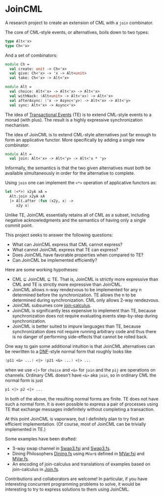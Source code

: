 # JoinCML

A research project to create an extension of CML with a `join` combinator.

The core of CML-style events, or alternatives, boils down to two types:

```fsharp
type Alt<'x>
type Ch<'x>
```

And a set of combinators:

```fsharp
module Ch =
  val create: unit -> Ch<'x>
  val give: Ch<'x> -> 'x -> Alt<unit>
  val take: Ch<'x> -> Alt<'x>

module Alt =
  val choice: Alt<'x> -> Alt<'x> -> Alt<'x>
  val withNack: (Alt<unit> -> Alt<'x>) -> Alt<'x>
  val afterAsync: ('x -> Async<'y>) -> Alt<'x> -> Alt<'y>
  val sync: Alt<'x> -> Async<'x>
```

The idea of
[Transactional Events](http://www.cs.rit.edu/~mtf/research/tx-events/ICFP06/icfp06.pdf)
(TE) is to extend CML-style events to a monad (with plus).  The result is a
highly expressive synchronization mechanism.

The idea of JoinCML is to extend CML-style alternatives just far enough to form
an applicative functor.  More specifically by adding a single new combinator:

```fsharp
module Alt =
  val join: Alt<'x> -> Alt<'y> -> Alt<'x * 'y>
```

Informally, the semantics is that the two given alternatives must both be
available simultaneously in order for the alternative to complete.

Using `join` one can implement the `<*>` operation of applicative functors as:

```fsharp
let (<*>) x2yA xA =
  Alt.join x2yA xA
  |> Alt.after (fun (x2y, x) ->
     x2y x)
```

Unlike TE, JoinCML essentially retains all of CML as a subset, including
negative acknowledgments and the semantics of having only a single commit point.

This project seeks to answer the following questions:

* What can JoinCML express that CML cannot express?
* What cannot JoinCML express that TE can express?
* Does JoinCML have favorable properties when compared to TE?
* Can JoinCML be implemented efficiently?

Here are some working hypotheses:

* CML ⊊ JoinCML ⊊ TE.  That is, JoinCML is strictly more expressive than CML and
  TE is strictly more expressive than JoinCML.
* JoinCML allows n-way rendezvous to be implemented for any n determined before
  the synchronization.  TE allows the n to be determined during synchronization.
  CML only allows 2-way rendezvous.
* JoinCML subsumes core
  [join-calculus](http://research.microsoft.com/en-us/um/people/fournet/papers/join-tutorial.pdf).
* JoinCML is significantly less expensive to implement than TE, because
  synchronization does not require evaluating events step-by-step during
  synchronization.
* JoinCML is better suited to impure languages than TE, because synchronization
  does not require running arbitrary code and thus there is no danger of
  performing side-effects that cannot be rolled back.

One way to gain some additional intuition is that JoinCML alternatives can be
rewritten to a [DNF](http://en.wikipedia.org/wiki/Disjunctive_normal_form)-style
normal form that roughly looks like

```fsharp
(p11 <&> ...) <|> (p21 <&> ...) <|> ...
```

when we use `<|>` for `choice` and `<&>` for `join` and the `pij` are operations
on channels.  Ordinary CML doesn't have `<&>` aka `join`, so in ordinary CML the
normal form is just

```fsharp
p1 <|> p2 <|> ...
```

In both of the above, the resulting normal forms are finite.  TE does not have
such a normal form.  It is even possible to express a pair of processes using TE
that exchange messages indefinitely without completing a transaction.

At this point JoinCML is vaporware, but I definitely plan to try find an
efficient implementation.  (Of course, most of JoinCML can be trivially
implemented in TE.)

Some examples have been drafted:

* 3-way swap channel in [Swap3.fsi](Examples/Swap3.fsi) and
  [Swap3.fs](Examples/Swap3.fs).
* Dining Philosophers [Dining.fs](Examples/Dining.fs) using `MVar`s defined in
  [MVar.fsi](Examples/MVar.fsi) and [MVar.fs](Examples/MVar.fs).
* An encoding of join-calculus and translations of examples based on
  join-calculus in [Join.fs](Examples/Join.fs).

Contributions and collaborators are welcome!  In particular, if you have
interesting concurrent programming problems to solve, it would be interesting to
try to express solutions to them using JoinCML.
